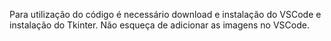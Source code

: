 Para utilização do código é necessário download e instalação do VSCode e instalação do Tkinter. Não esqueça de adicionar as imagens no VSCode.

